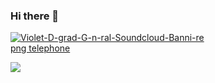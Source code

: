 ### Hi there 👋
<a href="https://ibb.co/Dz5zMG8"><img src="https://i.ibb.co/5GBGjYn/Violet-D-grad-G-n-ral-Soundcloud-Banni-re.gif" alt="Violet-D-grad-G-n-ral-Soundcloud-Banni-re" border="0"></a><br /><a target='_blank' href='https://fr.imgbb.com/'>png telephone</a><br />

<img src="http://www.reactiongifs.com/r/fgwv.gif">
